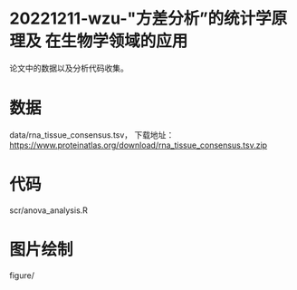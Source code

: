# 20221211-wzu-"方差分析”的统计学原理及 在生物学领域的应用
论文中的数据以及分析代码收集。

# 数据
data/rna_tissue_consensus.tsv， 下载地址：https://www.proteinatlas.org/download/rna_tissue_consensus.tsv.zip

# 代码
scr/anova_analysis.R

# 图片绘制
figure/
